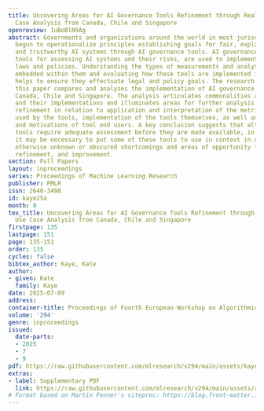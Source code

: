 ```yaml
---
title: Uncovering Areas for AI Governance Tools Refinement through Real-World Use
  Case Analysis from Canada, Chile and Singapore
openreview: IuBoBlN9Ag
abstract: Governments and organizations around the world in most jurisdictions have
  begun to operationalize principles establishing goals for fair, explainable, robust
  and trustworthy AI systems through AI governance tools. AI governance tools, socio-technical
  tools for assessing AI systems and their risks, are used to implement AI governance
  laws and policies. Understanding the types of measurements and analytical methods
  embedded within them and evaluating how these tools are implemented in various contexts
  helps to ensure they effectuate legal and policy goals. The research presented in
  this paper compares and analyzes the implementation of AI governance tools from
  Canada, Chile and Singapore. The analysis articulates commonalities among the tools
  and their implementations and illuminates areas for further analysis and potential
  refinement in relation to application and interpretation of the metrics and measures
  used by the tools, implementation of the tools themselves, as well as interests
  and motivations of tool end users. A key conclusion suggests that although AI governance
  tools require adequate assessment before they are made available, in some cases,
  it may be necessary to put some of these tools to use in context in order to articulate
  otherwise unknown or obscured shortcomings and areas of opportunity for adjustment,
  refinement, and improvement.
section: Full Papers
layout: inproceedings
series: Proceedings of Machine Learning Research
publisher: PMLR
issn: 2640-3498
id: kaye25a
month: 0
tex_title: Uncovering Areas for AI Governance Tools Refinement through Real-World
  Use Case Analysis from Canada, Chile and Singapore
firstpage: 135
lastpage: 151
page: 135-151
order: 135
cycles: false
bibtex_author: Kaye, Kate
author:
- given: Kate
  family: Kaye
date: 2025-07-09
address:
container-title: Proceedings of Fourth European Workshop on Algorithmic Fairness
volume: '294'
genre: inproceedings
issued:
  date-parts:
  - 2025
  - 7
  - 9
pdf: https://raw.githubusercontent.com/mlresearch/v294/main/assets/kaye25a/kaye25a.pdf
extras:
- label: Supplementary PDF
  link: https://raw.githubusercontent.com/mlresearch/v294/main/assets/assets/kaye25a/kaye25a-supp.pdf
# Format based on Martin Fenner's citeproc: https://blog.front-matter.io/posts/citeproc-yaml-for-bibliographies/
---
```

